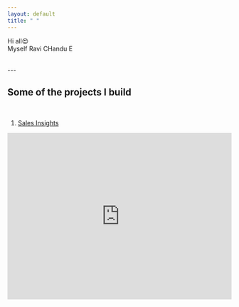 ```yaml
---
layout: default
title: " "
---
```


Hi all😍 <br>
Myself Ravi CHandu E
 
<br/>
---

## Some of the projects I build
<br/>

1. [Sales Insights](https://ravi-chandu.github.io/sales-insights/) <br>

<iframe width="100%" height="373.5" src="https://app.powerbi.com/view?r=eyJrIjoiYjYxNmIwMjAtN2U2OC00YWQ0LTljMTMtMDU2OTE4OGNmYzFiIiwidCI6ImU5ZjMyNWZkLTkzMjYtNDJjNi1iNGNjLTBlZmJhNWQ4OTE3OCJ9&pageName=ReportSectiona170e58523a9c686e839" frameborder="0" allowFullScreen="true"></iframe>
